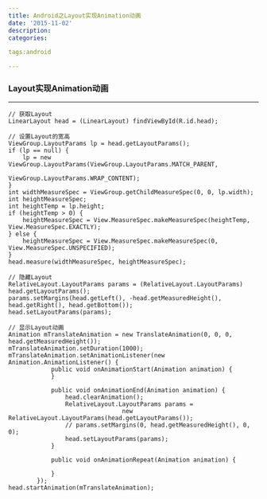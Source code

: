 ```yaml
---
title: Android之Layout实现Animation动画
date: '2015-11-02'
description:
categories:

tags:android

---
```


>

### Layout实现Animation动画

>

---

	// 获取Layout
	LinearLayout head = (LinearLayout) findViewById(R.id.head);

	// 设置Layout的宽高
	ViewGroup.LayoutParams lp = head.getLayoutParams();
	if (lp == null) {
		lp = new ViewGroup.LayoutParams(ViewGroup.LayoutParams.MATCH_PARENT,
										 ViewGroup.LayoutParams.WRAP_CONTENT);
	}
	int widthMeasureSpec = ViewGroup.getChildMeasureSpec(0, 0, lp.width);
	int heightMeasureSpec;
	int heightTemp = lp.height;
	if (heightTemp > 0) {
		heightMeasureSpec = View.MeasureSpec.makeMeasureSpec(heightTemp, View.MeasureSpec.EXACTLY);
	} else {
		heightMeasureSpec = View.MeasureSpec.makeMeasureSpec(0, View.MeasureSpec.UNSPECIFIED);
	}
	head.measure(widthMeasureSpec, heightMeasureSpec);

	// 隐藏Layout
	RelativeLayout.LayoutParams params = (RelativeLayout.LayoutParams) head.getLayoutParams();
	params.setMargins(head.getLeft(), -head.getMeasuredHeight(), head.getRight(), head.getBottom());
	head.setLayoutParams(params);

	// 显示Layout动画
	Animation mTranslateAnimation = new TranslateAnimation(0, 0, 0, head.getMeasuredHeight());
	mTranslateAnimation.setDuration(1000);
	mTranslateAnimation.setAnimationListener(new Animation.AnimationListener() {
				public void onAnimationStart(Animation animation) {
				}

				public void onAnimationEnd(Animation animation) {
					head.clearAnimation();
					RelativeLayout.LayoutParams params = 
									new RelativeLayout.LayoutParams(head.getLayoutParams());
					// params.setMargins(0, head.getMeasuredHeight(), 0, 0);
					head.setLayoutParams(params);
				}

				public void onAnimationRepeat(Animation animation) {

				}
			});
	head.startAnimation(mTranslateAnimation);


